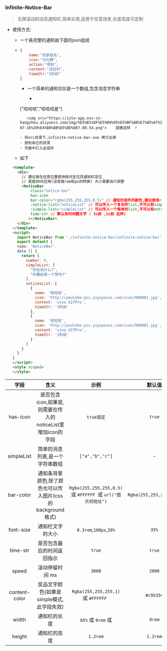 ### Infinite-Notice-Bar

> 无限滚动的消息通知栏,简单实用,适用于任意场景,长度高度可定制 

- 使用方式:
  - 一个条完整的通知由下面的json组成 

  - ```javascript
    {
        name:"玩家姓名",
        icon:"马化腾",
        action:"得到",
        content:"法拉利",
        timeStr:"1秒前"
    }
  	```
  	- 一个简单的通知仅仅是一个数组,包含消息字符串
  	  - ```javascript
    ["哈哈哈","哈哈哈是"]
       
    
  	```
  	​	<img src="https://iule-app.oss-cn-hangzhou.aliyuncs.com/img/%E5%B1%8F%E5%B9%95%E5%BF%AB%E7%85%A7%202019-07-16%20%E4%B8%8B%E5%8D%887.00.54.png">    就像这样  !
  	
	- 将src目录下,infinite-notice-bar.vue 拷贝出来
	- 放到自己的目录
	- 页面中引入此组件
  - 如下


  ```html
  <template>
    <div>
      // 建议放在任意位置使用绝对定位将通知栏定位 
      // 若是非H5应用(没有做rem和px的转换) 大小需要自行调整
      <NoticeBar
          class="notice-bar"
          has-icon
          bar-color="rgba(255,255,255,0.5)" // 通知栏组件的颜色,建议使用rgba,可以设置透明度,最后一位0.5即是透明度
          :notice-list="noticeList" // 可以传入一个复杂的list,不可以和simple-list共存
          :simple-list="simpleList" // 可以传入一个简单的list,不可以和notice-list共存
          time-str // 默认有时间戳文字 ( 3s前 ,1s前 这样) 
         ></NoticeBar>
    </div>	
  </template>
  <script>
    import NoticeBar from './infinite-notice-bar/infinite-notice-bar'
    export default {
    name: 'NoticeBar',
    data () {
      return {
        number: 0,
        simpleList: [
          "你在说什么?",
          "你要给我一个赞吗?"
        ],
        noticesList: [
          {
            name: '哈哈哈',
            icon: 'http://youlehe-pic.yiyayouxi.com/icon/900001.jpg',
            content: 'vivo X27Pro',
            timeStr: '3秒前'
          },
          {
            name: '啦啦啦',
            icon: 'http://youlehe-pic.yiyayouxi.com/icon/900001.jpg',
            content: 'vivo X27Pro',
            timeStr: '3秒前'
          }
        ]
      }
    }
  }
  </script>
  <style scoped>
  </style>
  ```

|     字段      |                             含义                             |                             示例                             |         默认值          |
| :-----------: | :----------------------------------------------------------: | :----------------------------------------------------------: | :---------------------: |
|   has-icon    | 是否包含icon,如果是,则需要在传入的noticeList里增加icon的字段 |                          `true锁定`                          |         `true`          |
|  simpleList   |               简单的消息列表,是一个字符串数组                |                       `["a","b","c"]`                        |            -            |
|   bar-color   |  通知条背景颜色,除了颜色也可以传入图片(css的background格式)  | ```Rgba(255,255,255,0.5)```  或 `#FFFFFF `或  `url("图片的地址")` | `Rgba(255,255,255,0.5)` |
|   font-size   |                       通知栏文字的大小                       |                    `0.3rem`,`100px`,`20%`                    |          `35%`          |
|   time-str    |                  是否包含最后的时间返回指示                  |                            `true`                            |         `true`          |
|     speed     |                       滚动停留时间 ms                        |                            `3000`                            |         `2000`          |
| content-color |          奖品文字颜色(如果是simple模式,此字段失效)           |             `Rgba(255,255,255,1)` 或 `#FFFFFF `              |        `#c95354`        |
|     width     |                         通知栏的长度                         |                      `85%` 或 `9rem` 或                      |         `9rem`          |
|    height     |                         通知栏的高度                         |                           `1.2rem`                           |        `1.2rem`         |




